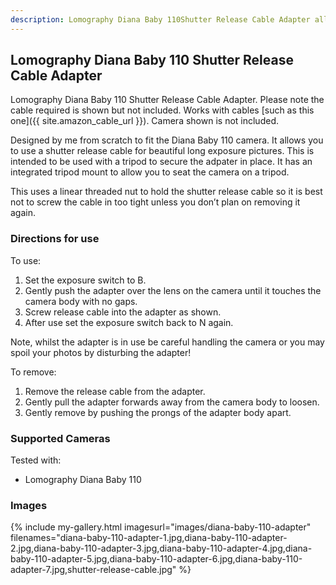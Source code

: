 ```yaml
---
description: Lomography Diana Baby 110Shutter Release Cable Adapter allows you to use a shutter release cable for beautiful long exposure pictures.
---
```

## Lomography Diana Baby 110 Shutter Release Cable Adapter
Lomography Diana Baby 110 Shutter Release Cable Adapter. Please note the cable required is shown but not included. Works with cables [such as this one]({{ site.amazon_cable_url }}). Camera shown is not included.

Designed by me from scratch to fit the Diana Baby 110 camera. It allows you to use a shutter release cable for beautiful long exposure pictures. This is intended to be used with a tripod to secure the adpater in place. It has an integrated tripod mount to allow you to seat the camera on a tripod.

This uses a linear threaded nut to hold the shutter release cable so it is best not to screw the cable in too tight unless you don’t plan on removing it again.

### Directions for use
To use:

1. Set the exposure switch to B.
2. Gently push the adapter over the lens on the camera until it touches the camera body with no gaps.
3. Screw release cable into the adapter as shown.
4. After use set the exposure switch back to N again.

Note, whilst the adapter is in use be careful handling the camera or you may spoil your photos by disturbing the adapter!

To remove:

1. Remove the release cable from the adapter.
2. Gently pull the adapter forwards away from the camera body to loosen.
3. Gently remove by pushing the prongs of the adapter body apart.

### Supported Cameras
Tested with:
- Lomography Diana Baby 110

### Images
{% include my-gallery.html imagesurl="images/diana-baby-110-adapter"
   filenames="diana-baby-110-adapter-1.jpg,diana-baby-110-adapter-2.jpg,diana-baby-110-adapter-3.jpg,diana-baby-110-adapter-4.jpg,diana-baby-110-adapter-5.jpg,diana-baby-110-adapter-6.jpg,diana-baby-110-adapter-7.jpg,shutter-release-cable.jpg" %}
